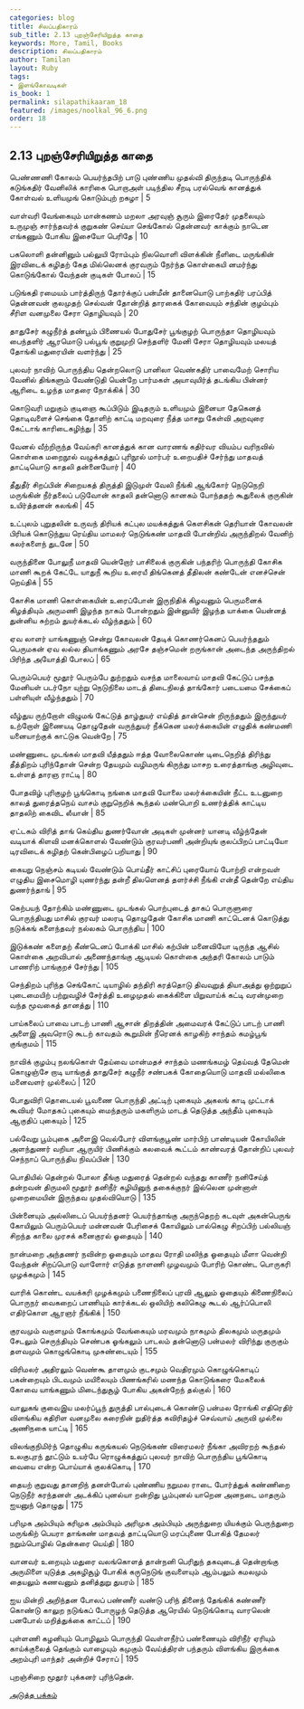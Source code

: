 ```yaml
---
categories: blog
title: சிலப்பதிகாரம்
sub_title: 2.13 புறஞ்சேரியிறுத்த காதை
keywords: More, Tamil, Books
description: சிலப்பதிகாரம்
author: Tamilan
layout: Ruby
tags:
- இளங்கோவடிகள்
is_book: 1
permalink: silapathikaaram_18
featured: /images/noolkal_96_6.png
order: 18
---
```



## 2.13 புறஞ்சேரியிறுத்த காதை

பெண்ணணி கோலம் பெயர்ந்தபிற் பாடு புண்ணிய முதல்வி திருந்தடி பொருந்திக் கடுங்கதிர் வேனிலிக் காரிகை பொறாஅள் படிந்தில சீறடி பரல்வெங் கானத்துக் கோள்வல் உளியமுங் கொடும்புற் றகழா | 5

வாள்வரி வேங்கையும் மான்கணம் மறலா அரவுஞ் சூரும் இரைதேர் முதலையும் உருமுஞ் சார்ந்தவர்க் குறுகண் செய்யா செங்கோல் தென்னவர் காக்கும் நாடென எங்கணும் போகிய இசையோ பெரிதே | 10

பகலொளி தன்னினும் பல்லுயி ரோம்பும் நிலவொளி விளக்கின் நீளிடை மருங்கின் இரவிடைக் கழிதற் கேத மில்லெனக் குரவரும் நேர்ந்த கொள்கையி னமர்ந்து கொடுங்கோல் வேந்தன் குடிகள் போலப் | 15

படுங்கதி ரமையம் பார்த்திருந் தோர்க்குப் பன்மீன் தானையொடு பாற்கதிர் பரப்பித் தென்னவன் குலமுதற் செல்வன் தோன்றித் தாரகைக் கோவையும் சந்தின் குழம்பும் சீரிள வனமுலை சேரா தொழியவும் | 20

தாதுசேர் கழுநீர்த் தண்பூம் பிணையல் போதுசேர் பூங்குழற் பொருந்தா தொழியவும் பைந்தளிர் ஆரமொடு பல்பூங் குறுமுறி செந்தளிர் மேனி சேரா தொழியவும் மலயத் தோங்கி மதுரையின் வளர்ந்து | 25

புலவர் நாவிற் பொருந்திய தென்றலொடு பானிலா வெண்கதிர் பாவைமேற் சொரிய வேனில் திங்களும் வேண்டுதி யென்றே பார்மகள் அயாவுயிர்த் தடங்கிய பின்னர் ஆரிடை உழந்த மாதரை நோக்கிக் | 30

கொடுவரி மறுகும் குடிஞை கூப்பிடும் இடிதரும் உளியமும் இனையா தேகெனத் தொடிவளைச் செங்கை தோளிற் காட்டி மறவுரை நீத்த மாசறு கேள்வி அறவுரை கேட்டாங் காரிடைகழிந்து | 35

வேனல் வீற்றிருந்த வேய்கரி கானத்துக் கான வாரணங் கதிர்வர வியம்ப வரிநவில் கொள்கை மறைநூல் வழுக்கத்துப் புரிநூல் மார்பர் உறைபதிச் சேர்ந்து மாதவத் தாட்டியொடு காதலி தன்னையோர் | 40

தீதுதீர் சிறப்பின் சிறையகத் திருத்தி இடுமுள் வேலி நீங்கி ஆங்கோர் நெடுநெறி மருங்கின் நீர்தலைப் படுவோன் காதலி தன்னொடு கானகம் போந்ததற் கூதுலைக் குருகின் உயிர்த்தனன் கலங்கி | 45

உட்புலம் புறுதலின் உருவந் திரியக் கட்புல மயக்கத்துக் கௌசிகன் தெரியான் கோவலன் பிரியக் கொடுந்துய ரெய்திய மாமலர் நெடுங்கண் மாதவி போன்றிவ் அருந்திறல் வேனிற் கலர்களைந் துடனே | 50

வருந்தினை போலுநீ மாதவி யென்றோர் பாசிலைக் குருகின் பந்தரிற் பொருந்தி கோசிக மாணி கூறக் கேட்டே யாதுநீ கூறிய உரையீ திங்கெனத் தீதிலன் கண்டேன் எனச்சென் றெய்திக் | 55

கோசிக மாணி கொள்கையின் உரைப்போன் இருநிதிக் கிழவனும் பெருமனைக் கிழத்தியும் அருமணி இழந்த நாகம் போன்றதும் இன்னுயிர் இழந்த யாக்கை யென்னத் துன்னிய சுற்றம் துயர்க்கடல் வீழ்ந்ததும் | 60

ஏவ லாளர் யாங்கணுஞ் சென்று கோவலன் தேடிக் கொணர்கெனப் பெயர்ந்ததும் பெருமகன் ஏவ லல்ல தியாங்கணும் அரசே தஞ்சமென் றருங்கான் அடைந்த அருந்திறல் பிரிந்த அயோத்தி போலப் | 65

பெரும்பெயர் மூதூர் பெரும்பே துற்றதும் வசந்த மாலைவாய் மாதவி கேட்டுப் பசந்த மேனியள் படர்நோ யுற்று நெடுநிலை மாடத் திடைநிலத் தாங்கோர் படையமை சேக்கைப் பள்ளியுள் வீழ்ந்ததும் | 70

வீழ்துய ருற்றோள் விழுமங் கேட்டுத் தாழ்துயர் எய்தித் தான்சென் றிருந்ததும் இருந்துயர் உற்றோள் இணையடி தொழுதேன் வருந்துயர் நீக்கென மலர்க்கையின் எழுதிக் கண்மணி யனையாற்குக் காட்டுக வென்றே | 75

மண்ணுடை முடங்கல் மாதவி யீத்ததும் ஈத்த வோலைகொண் டிடைநெறித் திரிந்து தீத்திறம் புரிந்தோன் சென்ற தேயமும் வழிமருங் கிருந்து மாசற உரைத்தாங்கு அழிவுடை உள்ளத் தாரஞ ராட்டி | 80

போதவிழ் புரிகுழற் பூங்கொடி நங்கை மாதவி யோலை மலர்க்கையின் நீட்ட உடனுறை காலத் துரைத்தநெய் வாசம் குறுநெறிக் கூந்தல் மண்பொறி உணர்த்திக் காட்டிய தாதலிற் கைவிட லீயான் | 85

ஏட்டகம் விரித் தாங் கெய்திய துணர்வோன் அடிகள் முன்னர் யானடி வீழ்ந்தேன் வடியாக் கிளவி மனக்கொளல் வேண்டும் குரவர்பணி அன்றியுங் குலப்பிறப் பாட்டியோ டிரவிடைக் கழிதற் கென்பிழைப் பறியாது | 90

கையறு நெஞ்சம் கடியல் வேண்டும் பொய்தீர் காட்சிப் புரையோய் போற்றி என்றவள் எழுதிய இசைமொழி யுணர்ந்து தன்றீ திலளெனத் தளர்ச்சி நீங்கி என்தீ தென்றே எய்திய துணர்ந்தாங் | 95

கெற்பயந் தோற்கிம் மண்ணுடை முடங்கல் பொற்புடைத் தாகப் பொருளுரை பொருந்தியது மாசில் குரவர் மலரடி தொழுதேன் கோசிக மாணி காட்டெனக் கொடுத்து நடுக்கங் களைந்தவர் நல்லகம் பொருந்திய | 100

இடுக்கண் களைதற் கீண்டெனப் போக்கி மாசில் கற்பின் மனைவியோ டிருந்த ஆசில் கொள்கை அறவிபால் அணைந்தாங்கு ஆடியல் கொள்கை அந்தரி கோலம் பாடும் பாணரிற் பாங்குறச் சேர்ந்து | 105

செந்திறம் புரிந்த செங்கோட் டியாழில் தந்திரி கரத்தொடு திவவுறுத் தியாஅத்து ஒற்றுறுப் புடைமையிற் பற்றுவழிச் சேர்த்தி உழைமுதல் கைக்கிளை யிறுவாய்க் கட்டி வரன்முறை வந்த மூவகைத் தானத்து | 110

பாய்கலைப் பாவை பாடற் பாணி ஆசான் திறத்தின் அமைவரக் கேட்டுப் பாடற் பாணி அளைஇ அவரொடு கூடற் காவதம் கூறுமின் நீரெனக் காழகிற் சாந்தம் கமழ்பூங் குங்குமம் | 115

நாவிக் குழம்பு நலங்கொள் தேய்வை மான்மதச் சாந்தம் மணங்கமழ் தெய்வத் தேமென் கொழுஞ்சே றாடி யாங்குத் தாதுசேர் கழுநீர் சண்பகக் கோதையொடு மாதவி மல்லிகை மனைவளர் முல்லைப் | 120

போதுவிரி தொடையல் பூவணை பொருந்தி அட்டிற் புகையும் அகலங் காடி முட்டாக் கூவியர் மோதகப் புகையும் மைந்தரும் மகளிரும் மாடத் தெடுத்த அந்தீம் புகையும் ஆகுதிப் புகையும் | 125

பல்வேறு பூம்புகை அளைஇ வெல்போர் விளங்குபூண் மார்பிற் பாண்டியன் கோயிலின் அளந்துணர் வறியா ஆருயிர் பிணிக்கும் கலவைக் கூட்டம் காண்வரத் தோன்றிப் புலவர் செந்நாப் பொருந்திய நிவப்பின் | 130

பொதியில் தென்றல் போலா தீங்கு மதுரைத் தென்றல் வந்தது காணீர் நனிசேய்த் தன்றவன் திருமலி மூதூர் தனிநீர் கழியினுந் தகைக்குநர் இல்லென முன்னாள் முறைமையின் இருந்தவ முதல்வியொடு | 135

பின்னையும் அல்லிடைப் பெயர்ந்தனர் பெயர்ந்தாங்கு அருந்தெறற் கடவுள் அகன்பெருங் கோயிலும் பெரும்பெயர் மன்னவன் பேரிசைக் கோயிலும் பால்கெழு சிறப்பிற் பல்லியஞ் சிறந்த காலை முரசக் கனைகுரல் ஓதையும் | 140

நான்மறை அந்தணர் நவின்ற ஓதையும் மாதவ ரோதி மலிந்த ஓதையும் மீளா வென்றி வேந்தன் சிறப்பொடு வாளோர் எடுத்த நாளணி முழவமும் போரிற் கொண்ட பொருகரி முழக்கமும் | 145

வாரிக் கொண்ட வயக்கரி முழக்கமும் பணைநிலைப் புரவி ஆலும் ஓதையும் கிணைநிலைப் பொருநர் வைகறைப் பாணியும் கார்க்கடல் ஒலியிற் கலிகெழு கூடல் ஆர்ப்பொலி எதிர்கொள ஆரஞர் நீங்கிக் | 150

குரவமும் வகுளமும் கோங்கமும் வேங்கையும் மரவமும் நாகமும் திலகமும் மருதமும் சேடலும் செருந்தியும் செண்பக ஓங்கலும் பாடலம் தன்னொடு பன்மலர் விரிந்து குருகும் தளவமும் கொழுங்கொடி முசுண்டையும் | 155

விரிமலர் அதிரலும் வெண்கூ தாளமும் குடசமும் வெதிரமும் கொழுங்கொடிப் பகன்றையும் பிடவமும் மயிலையும் பிணங்கரில் மணந்த கொடுங்கரை மேகலைக் கோவை யாங்கணும் மிடைந்துசூழ் போகிய அகன்றேந் தல்குல் | 160

வாலுகங் குவைஇய மலர்ப்பூந் துருத்தி பால்புடைக் கொண்டு பன்மல ரோங்கி எதிரெதிர் விளங்கிய கதிரிள வனமுலை கரைநின் றுதிர்த்த கவிரிதழ்ச் செவ்வாய் அருவி முல்லை அணிநகை யாட்டி | 165

விலங்குநிமிர்ந் தொழுகிய கருங்கயல் நெடுங்கண் விரைமலர் நீங்கா அவிரறற் கூந்தல் உலகுபுரந் தூட்டும் உயர்பே ரொழுக்கத்துப் புலவர் நாவிற் பொருந்திய பூங்கொடி வையை என்ற பொய்யாக் குலக்கொடி | 170

தையற் குறுவது தானறிந் தனள்போல் புண்ணிய நறுமல ராடை போர்த்துக் கண்ணிறை நெடுநீர் கரந்தனள் அடக்கிப் புனல்யா றன்றிது பூம்புனல் யாறென அனநடை மாதரும் ஐயனுந் தொழுது | 175

பரிமுக அம்பியும் கரிமுக அம்பியும் அரிமுக அம்பியும் அருந்துறை யியக்கும் பெருந்துறை மருங்கிற் பெயரா தாங்கண் மாதவத் தாட்டியொடு மரப்புணை போகித் தேமலர் நறும்பொழில் தென்கரை யெய்தி | 180

வானவர் உறையும் மதுரை வலங்கொளத் தான்நனி பெரிதுந் தகவுடைத் தென்றாங்கு அருமிளை யுடுத்த அகழிசூழ் போகிக் கருநெடுங் குவளையும் ஆம்பலும் கமலமும் தையலும் கணவனும் தனித்துறு துயரம் | 185

ஐய மின்றி அறிந்தன போலப் பண்ணீர் வண்டு பரிந் தினைந் தேங்கிக் கண்ணீர் கொண்டு காலுற நடுங்கப் போருழந் தெடுத்த ஆரெயில் நெடுங்கொடி வாரலென் பனபோல் மறித்துக்கை காட்டப் | 190

புள்ளணி கழனியும் பொழிலும் பொருந்தி வெள்ளநீர்ப் பண்ணையும் விரிநீர் ஏரியும் காய்க்குலைத் தெங்கும் வாழையும் கமுகும் வேய்த்திரள் பந்தரும் விளங்கிய இருக்கை அறம்புரி மாந்தர் அன்றிச் சேராப் | 195

புறஞ்சிறை மூதூர் புக்கனர் புரிந்தென்.

[அடுத்த பக்கம்](silapathikaaram_19)